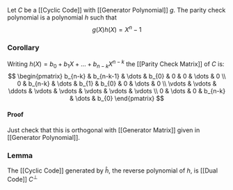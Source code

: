 Let $C$ be a [[Cyclic Code]] with [[Generator Polynomial]] $g$.
The parity check polynomial is a polynomial $h$ such that 
$$
g(X)h(X)=X^{n}-1
$$
### Corollary
Writing $h(X)=b_{0}+b_{1}X+\dots+b_{n-k}X^{n-k}$
the [[Parity Check Matrix]] of $C$ is:
$$
\begin{pmatrix}
b_{n-k} & b_{n-k-1} & \dots & b_{0} & 0 & 0 &  \dots & 0 \\
0 & b_{n-k} & \dots & b_{1} & b_{0} & 0 & \dots & 0 \\
\vdots & \vdots & \ddots & \vdots & \vdots & \vdots & \vdots & \vdots \\
0 & \dots & 0 & b_{n-k} & \dots & b_{0}
\end{pmatrix}
$$
#### Proof
Just check that this is orthogonal with [[Generator Matrix]] given in [[Generator Polynomial]].
### Lemma
The [[Cyclic Code]] generated by $\hat{h}$, the reverse polynomial of $h$, is [[Dual Code]] $C^{\perp}$
